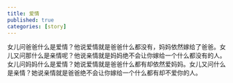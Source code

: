 ```yaml
---
title: 爱情
published: true
categories: [story]
---
```


女儿问爸爸什么是爱情？他说爱情就是爸爸什么都没有，妈妈依然嫁给了爸爸。女儿又问那什么是亲情呢？他说亲情就是妈妈绝不会让你嫁给一个什么都没有的人。女儿问妈妈什么是爱情？她说爱情就是爸爸什么都有却依然爱妈妈。女儿又问什么是亲情？她说亲情就是爸爸绝不会让你嫁给一个什么都有却不爱你的人。

